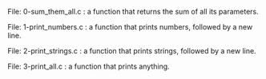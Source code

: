 File: 0-sum_them_all.c : a function that returns the sum of all its parameters.

File: 1-print_numbers.c : a function that prints numbers, followed by a new line.

File: 2-print_strings.c : a function that prints strings, followed by a new line.

File: 3-print_all.c : a function that prints anything.
